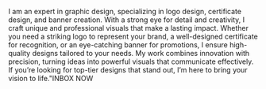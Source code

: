 I am an expert in graphic design, specializing in logo design, certificate design, and banner creation. With a strong eye for detail and creativity, I craft unique and professional visuals that make a lasting impact. Whether you need a striking logo to represent your brand, a well-designed certificate for recognition, or an eye-catching banner for promotions, I ensure high-quality designs tailored to your needs. My work combines innovation with precision, turning ideas into powerful visuals that communicate effectively. If you’re looking for top-tier designs that stand out, I’m here to bring your vision to life."INBOX NOW 
